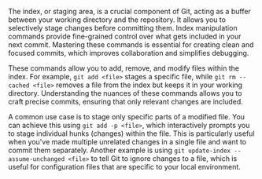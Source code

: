 The index, or staging area, is a crucial component of Git, acting as a buffer between your working directory and the repository. It allows you to selectively stage changes before committing them. Index manipulation commands provide fine-grained control over what gets included in your next commit. Mastering these commands is essential for creating clean and focused commits, which improves collaboration and simplifies debugging.

These commands allow you to add, remove, and modify files within the index. For example, `git add <file>` stages a specific file, while `git rm --cached <file>` removes a file from the index but keeps it in your working directory. Understanding the nuances of these commands allows you to craft precise commits, ensuring that only relevant changes are included.

A common use case is to stage only specific parts of a modified file. You can achieve this using `git add -p <file>`, which interactively prompts you to stage individual hunks (changes) within the file. This is particularly useful when you've made multiple unrelated changes in a single file and want to commit them separately. Another example is using `git update-index --assume-unchanged <file>` to tell Git to ignore changes to a file, which is useful for configuration files that are specific to your local environment.